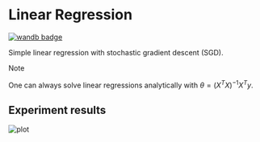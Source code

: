 # Linear Regression

[![wandb badge](https://img.shields.io/badge/Weights_&_Biases-FFCC33?style=for-the-badge&logo=WeightsAndBiases&logoColor=black)](https://wandb.ai/chnyutao/mlax/runs/2o4pk3xy)

Simple linear regression with stochastic gradient descent (SGD).

> [!NOTE]
> One can always solve linear regressions analytically with $\theta=(X^TX)^{-1}X^Ty$.

## Experiment results

![plot](https://api.wandb.ai/files/chnyutao/mlax/2o4pk3xy/media/images/plot_5000_627bc1d39aedef3ba6a1.png)
